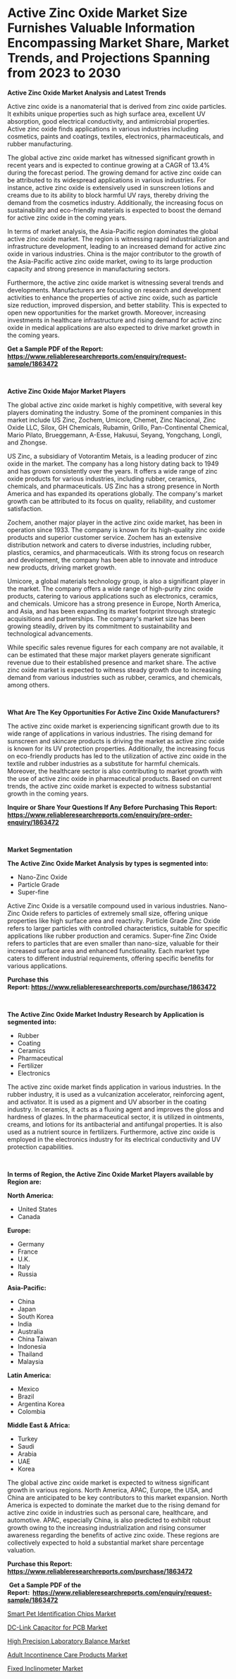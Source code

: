 <p><h1>Active Zinc Oxide Market Size Furnishes Valuable Information Encompassing Market Share, Market Trends, and Projections Spanning from 2023 to 2030</h1></p><p><strong>Active Zinc Oxide Market Analysis and Latest Trends</strong></p>
<p><p>Active zinc oxide is a nanomaterial that is derived from zinc oxide particles. It exhibits unique properties such as high surface area, excellent UV absorption, good electrical conductivity, and antimicrobial properties. Active zinc oxide finds applications in various industries including cosmetics, paints and coatings, textiles, electronics, pharmaceuticals, and rubber manufacturing.</p><p>The global active zinc oxide market has witnessed significant growth in recent years and is expected to continue growing at a CAGR of 13.4% during the forecast period. The growing demand for active zinc oxide can be attributed to its widespread applications in various industries. For instance, active zinc oxide is extensively used in sunscreen lotions and creams due to its ability to block harmful UV rays, thereby driving the demand from the cosmetics industry. Additionally, the increasing focus on sustainability and eco-friendly materials is expected to boost the demand for active zinc oxide in the coming years.</p><p>In terms of market analysis, the Asia-Pacific region dominates the global active zinc oxide market. The region is witnessing rapid industrialization and infrastructure development, leading to an increased demand for active zinc oxide in various industries. China is the major contributor to the growth of the Asia-Pacific active zinc oxide market, owing to its large production capacity and strong presence in manufacturing sectors.</p><p>Furthermore, the active zinc oxide market is witnessing several trends and developments. Manufacturers are focusing on research and development activities to enhance the properties of active zinc oxide, such as particle size reduction, improved dispersion, and better stability. This is expected to open new opportunities for the market growth. Moreover, increasing investments in healthcare infrastructure and rising demand for active zinc oxide in medical applications are also expected to drive market growth in the coming years.</p></p>
<p><strong>Get a Sample PDF of the Report:&nbsp; <a href="https://www.reliableresearchreports.com/enquiry/request-sample/1863472">https://www.reliableresearchreports.com/enquiry/request-sample/1863472</a></strong></p>
<p>&nbsp;</p>
<p><strong>Active Zinc Oxide Major Market Players</strong></p>
<p><p>The global active zinc oxide market is highly competitive, with several key players dominating the industry. Some of the prominent companies in this market include US Zinc, Zochem, Umicore, Chemet, Zinc Nacional, Zinc Oxide LLC, Silox, GH Chemicals, Rubamin, Grillo, Pan-Continental Chemical, Mario Pilato, Brueggemann, A-Esse, Hakusui, Seyang, Yongchang, Longli, and Zhongse.</p><p>US Zinc, a subsidiary of Votorantim Metais, is a leading producer of zinc oxide in the market. The company has a long history dating back to 1949 and has grown consistently over the years. It offers a wide range of zinc oxide products for various industries, including rubber, ceramics, chemicals, and pharmaceuticals. US Zinc has a strong presence in North America and has expanded its operations globally. The company's market growth can be attributed to its focus on quality, reliability, and customer satisfaction.</p><p>Zochem, another major player in the active zinc oxide market, has been in operation since 1933. The company is known for its high-quality zinc oxide products and superior customer service. Zochem has an extensive distribution network and caters to diverse industries, including rubber, plastics, ceramics, and pharmaceuticals. With its strong focus on research and development, the company has been able to innovate and introduce new products, driving market growth.</p><p>Umicore, a global materials technology group, is also a significant player in the market. The company offers a wide range of high-purity zinc oxide products, catering to various applications such as electronics, ceramics, and chemicals. Umicore has a strong presence in Europe, North America, and Asia, and has been expanding its market footprint through strategic acquisitions and partnerships. The company's market size has been growing steadily, driven by its commitment to sustainability and technological advancements.</p><p>While specific sales revenue figures for each company are not available, it can be estimated that these major market players generate significant revenue due to their established presence and market share. The active zinc oxide market is expected to witness steady growth due to increasing demand from various industries such as rubber, ceramics, and chemicals, among others.</p></p>
<p>&nbsp;</p>
<p><strong>What Are The Key Opportunities For Active Zinc Oxide Manufacturers?</strong></p>
<p><p>The active zinc oxide market is experiencing significant growth due to its wide range of applications in various industries. The rising demand for sunscreen and skincare products is driving the market as active zinc oxide is known for its UV protection properties. Additionally, the increasing focus on eco-friendly products has led to the utilization of active zinc oxide in the textile and rubber industries as a substitute for harmful chemicals. Moreover, the healthcare sector is also contributing to market growth with the use of active zinc oxide in pharmaceutical products. Based on current trends, the active zinc oxide market is expected to witness substantial growth in the coming years.</p></p>
<p><strong>Inquire or Share Your Questions If Any Before Purchasing This Report: <a href="https://www.reliableresearchreports.com/enquiry/pre-order-enquiry/1863472">https://www.reliableresearchreports.com/enquiry/pre-order-enquiry/1863472</a></strong></p>
<p>&nbsp;</p>
<p><strong>Market Segmentation</strong></p>
<p><strong>The Active Zinc Oxide Market Analysis by types is segmented into:</strong></p>
<p><ul><li>Nano-Zinc Oxide</li><li>Particle Grade</li><li>Super-fine</li></ul></p>
<p><p>Active Zinc Oxide is a versatile compound used in various industries. Nano-Zinc Oxide refers to particles of extremely small size, offering unique properties like high surface area and reactivity. Particle Grade Zinc Oxide refers to larger particles with controlled characteristics, suitable for specific applications like rubber production and ceramics. Super-fine Zinc Oxide refers to particles that are even smaller than nano-size, valuable for their increased surface area and enhanced functionality. Each market type caters to different industrial requirements, offering specific benefits for various applications.</p></p>
<p><strong>Purchase this Report:&nbsp;<a href="https://www.reliableresearchreports.com/purchase/1863472">https://www.reliableresearchreports.com/purchase/1863472</a></strong></p>
<p>&nbsp;</p>
<p><strong>The Active Zinc Oxide Market Industry Research by Application is segmented into:</strong></p>
<p><ul><li>Rubber</li><li>Coating</li><li>Ceramics</li><li>Pharmaceutical</li><li>Fertilizer</li><li>Electronics</li></ul></p>
<p><p>The active zinc oxide market finds application in various industries. In the rubber industry, it is used as a vulcanization accelerator, reinforcing agent, and activator. It is used as a pigment and UV absorber in the coating industry. In ceramics, it acts as a fluxing agent and improves the gloss and hardness of glazes. In the pharmaceutical sector, it is utilized in ointments, creams, and lotions for its antibacterial and antifungal properties. It is also used as a nutrient source in fertilizers. Furthermore, active zinc oxide is employed in the electronics industry for its electrical conductivity and UV protection capabilities.</p></p>
<p>&nbsp;</p>
<p><strong>In terms of Region, the Active Zinc Oxide Market Players available by Region are:</strong></p>
<p>
    <p> <strong> North America: </strong>
        <ul>
            <li>United States</li>
            <li>Canada</li>
        </ul>
        </p> 
    <p> <strong> Europe: </strong>
        <ul>
            <li>Germany</li>
            <li>France</li>
            <li>U.K.</li>
            <li>Italy</li>
            <li>Russia</li>
        </ul>
        </p> 
    <p> <strong> Asia-Pacific: </strong>
        <ul>
            <li>China</li>
            <li>Japan</li>
            <li>South Korea</li>
            <li>India</li>
            <li>Australia</li>
            <li>China Taiwan</li>
            <li>Indonesia</li>
            <li>Thailand</li>
            <li>Malaysia</li>
        </ul>
        </p> 
    <p> <strong> Latin America: </strong>
        <ul>
            <li>Mexico</li>
            <li>Brazil</li>
            <li>Argentina Korea</li>
            <li>Colombia</li>
        </ul>
        </p> 
    <p> <strong> Middle East & Africa: </strong>
        <ul>
            <li>Turkey</li>
            <li>Saudi</li>
            <li>Arabia</li>
            <li>UAE</li>
            <li>Korea</li>
        </ul>
    </p>
    </p>
<p><p>The global active zinc oxide market is expected to witness significant growth in various regions. North America, APAC, Europe, the USA, and China are anticipated to be key contributors to this market expansion. North America is expected to dominate the market due to the rising demand for active zinc oxide in industries such as personal care, healthcare, and automotive. APAC, especially China, is also predicted to exhibit robust growth owing to the increasing industrialization and rising consumer awareness regarding the benefits of active zinc oxide. These regions are collectively expected to hold a substantial market share percentage valuation.</p></p>
<p><strong>Purchase this Report: <a href="https://www.reliableresearchreports.com/purchase/1863472">https://www.reliableresearchreports.com/purchase/1863472</a></strong></p>
<p>&nbsp;<strong>Get a Sample PDF of the Report:&nbsp;&nbsp;<a href="https://www.reliableresearchreports.com/enquiry/request-sample/1863472">https://www.reliableresearchreports.com/enquiry/request-sample/1863472</a></strong></p>
<p><strong></strong></p>
<p><p><a href="https://medium.com/@ewellklocko/analyzing-smart-pet-identification-chips-market-global-industry-perspective-and-forecast-2023-to-3a5acecb7ad6">Smart Pet Identification Chips Market</a></p><p><a href="https://medium.com/@orlohagenes/dc-link-capacitor-for-pcb-market-comprehensive-assessment-by-type-application-and-geography-6ab8923bb140">DC-Link Capacitor for PCB Market</a></p><p><a href="https://medium.com/@chiragreportprime3/high-precision-laboratory-balance-market-insight-market-trends-growth-forecasted-from-2023-to-91c216ec69e8">High Precision Laboratory Balance Market</a></p><p><a href="https://medium.com/@mariad13206/adult-incontinence-care-products-market-analysis-its-cagr-market-segmentation-and-global-industry-942f4bbccf24">Adult Incontinence Care Products Market</a></p><p><a href="https://medium.com/@jhonwin654/fixed-inclinometer-market-size-cagr-trends-2024-2030-b21fdbfbfc8d">Fixed Inclinometer Market</a></p></p>